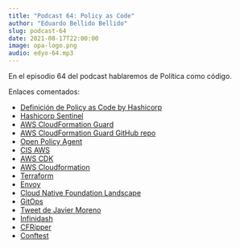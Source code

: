 ```yaml
---
title: "Podcast 64: Policy as Code"
author: "Eduardo Bellido Bellido"
slug: podcast-64
date: 2021-08-17T22:00:00
image: opa-logo.png
audio: edyo-64.mp3
---
```


En el episodio 64 del podcast hablaremos de Política como código.

<!--more-->

Enlaces comentados:

- [Definición de Policy as Code by Hashicorp](https://docs.hashicorp.com/sentinel/concepts/policy-as-code)
- [Hashicorp Sentinel](https://docs.hashicorp.com/sentinel)
- [AWS CloudFormation Guard](https://aws.amazon.com/es/blogs/mt/introducing-aws-cloudformation-guard-2-0/)
- [AWS CloudFormation Guard GitHub repo](https://github.com/aws-cloudformation/cloudformation-guard)
- [Open Policy Agent](https://www.openpolicyagent.org/)
- [CIS AWS ](https://www.cisecurity.org/benchmark/amazon_web_services/)
- [AWS CDK](https://aws.amazon.com/es/cdk/)
- [AWS Cloudformation](https://aws.amazon.com/es/cloudformation/)
- [Terraform](https://www.terraform.io/)
- [Envoy](https://www.envoyproxy.io/docs/envoy/latest/intro/what_is_envoy)
- [Cloud Native Foundation Landscape](https://landscape.cncf.io/)
- [GitOps](https://www.redhat.com/es/topics/devops/what-is-gitops)
- [Tweet de Javier Moreno](https://twitter.com/ciberado/status/1422464468492169219)
- [Infinidash](https://twitter.com/hashtag/Infinidash)
- [CFRipper](https://cfripper.readthedocs.io/)
- [Conftest](https://www.conftest.dev/)
